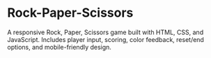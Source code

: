 # Rock-Paper-Scissors
 A responsive Rock, Paper, Scissors game built with HTML, CSS, and JavaScript. Includes player input, scoring, color feedback, reset/end options, and mobile-friendly design.
